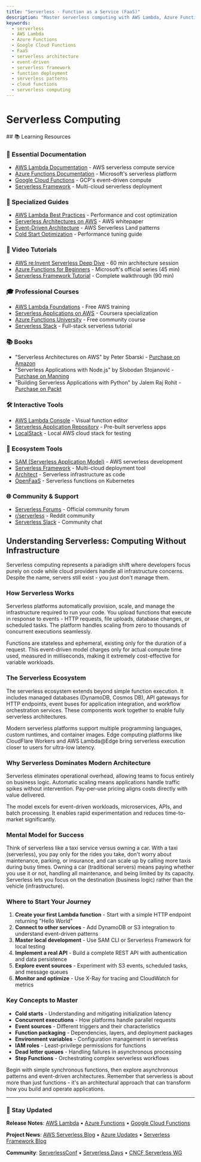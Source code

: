```yaml
---
title: "Serverless - Function as a Service (FaaS)"
description: "Master serverless computing with AWS Lambda, Azure Functions, and Google Cloud Functions. Learn event-driven architecture, function deployment, and serverless patterns."
keywords:
  - serverless
  - AWS Lambda
  - Azure Functions
  - Google Cloud Functions
  - FaaS
  - serverless architecture
  - event-driven
  - serverless framework
  - function deployment
  - serverless patterns
  - cloud functions
  - serverless computing
---
```


# Serverless Computing

<GitHubButtons />
## 📚 Learning Resources

### 📖 Essential Documentation
- [AWS Lambda Documentation](https://docs.aws.amazon.com/lambda/) - AWS serverless compute service
- [Azure Functions Documentation](https://learn.microsoft.com/en-us/azure/azure-functions/) - Microsoft's serverless platform
- [Google Cloud Functions](https://cloud.google.com/functions/docs) - GCP's event-driven compute
- [Serverless Framework](https://www.serverless.com/framework/docs/) - Multi-cloud serverless deployment

### 📝 Specialized Guides
- [AWS Lambda Best Practices](https://docs.aws.amazon.com/lambda/latest/dg/best-practices.html) - Performance and cost optimization
- [Serverless Architectures on AWS](https://docs.aws.amazon.com/whitepapers/latest/serverless-architectures-lambda/welcome.html) - AWS whitepaper
- [Event-Driven Architecture](https://serverlessland.com/event-driven-architecture) - AWS Serverless Land patterns
- [Cold Start Optimization](https://mikhail.io/serverless/coldstarts/aws/) - Performance tuning guide

### 🎥 Video Tutorials
- [AWS re:Invent Serverless Deep Dive](https://www.youtube.com/watch?v=QdzV04T_kec) - 60 min architecture session
- [Azure Functions for Beginners](https://www.youtube.com/watch?v=Vxf-rOEO1q4) - Microsoft's official series (45 min)
- [Serverless Framework Tutorial](https://www.youtube.com/watch?v=71cd5XerKss) - Complete walkthrough (90 min)

### 🎓 Professional Courses
- [AWS Lambda Foundations](https://explore.skillbuilder.aws/learn/course/external/view/elearning/1933/aws-lambda-foundations) - Free AWS training
- [Serverless Applications on AWS](https://www.coursera.org/learn/aws-serverless-applications) - Coursera specialization
- [Azure Functions University](https://github.com/marcduiker/azure-functions-university) - Free community course
- [Serverless Stack](https://serverless-stack.com/) - Full-stack serverless tutorial

### 📚 Books
- "Serverless Architectures on AWS" by Peter Sbarski - [Purchase on Amazon](https://www.amazon.com/dp/1617295423)
- "Serverless Applications with Node.js" by Slobodan Stojanović - [Purchase on Manning](https://www.manning.com/books/serverless-applications-with-node-js)
- "Building Serverless Applications with Python" by Jalem Raj Rohit - [Purchase on Packt](https://www.packtpub.com/product/building-serverless-applications-with-python/9781788837613)

### 🛠️ Interactive Tools
- [AWS Lambda Console](https://console.aws.amazon.com/lambda) - Visual function editor
- [Serverless Application Repository](https://serverlessrepo.aws.amazon.com/applications) - Pre-built serverless apps
- [LocalStack](https://localstack.cloud/) - Local AWS cloud stack for testing

### 🚀 Ecosystem Tools
- [SAM (Serverless Application Model)](https://aws.amazon.com/serverless/sam/) - AWS serverless development
- [Serverless Framework](https://www.serverless.com/) - Multi-cloud deployment tool
- [Architect](https://arc.codes/) - Serverless infrastructure as code
- [OpenFaaS](https://www.openfaas.com/) - Serverless functions on Kubernetes

### 🌐 Community & Support
- [Serverless Forums](https://forum.serverless.com/) - Official community forum
- [r/serverless](https://www.reddit.com/r/serverless/) - Reddit community
- [Serverless Slack](https://serverless-contrib.slack.com/) - Community chat

## Understanding Serverless: Computing Without Infrastructure

Serverless computing represents a paradigm shift where developers focus purely on code while cloud providers handle all infrastructure concerns. Despite the name, servers still exist - you just don't manage them.

### How Serverless Works
Serverless platforms automatically provision, scale, and manage the infrastructure required to run your code. You upload functions that execute in response to events - HTTP requests, file uploads, database changes, or scheduled tasks. The platform handles scaling from zero to thousands of concurrent executions seamlessly.

Functions are stateless and ephemeral, existing only for the duration of a request. This event-driven model charges only for actual compute time used, measured in milliseconds, making it extremely cost-effective for variable workloads.

### The Serverless Ecosystem
The serverless ecosystem extends beyond simple function execution. It includes managed databases (DynamoDB, Cosmos DB), API gateways for HTTP endpoints, event buses for application integration, and workflow orchestration services. These components work together to enable fully serverless architectures.

Modern serverless platforms support multiple programming languages, custom runtimes, and container images. Edge computing platforms like CloudFlare Workers and AWS Lambda@Edge bring serverless execution closer to users for ultra-low latency.

### Why Serverless Dominates Modern Architecture
Serverless eliminates operational overhead, allowing teams to focus entirely on business logic. Automatic scaling means applications handle traffic spikes without intervention. Pay-per-use pricing aligns costs directly with value delivered. 

The model excels for event-driven workloads, microservices, APIs, and batch processing. It enables rapid experimentation and reduces time-to-market significantly.

### Mental Model for Success
Think of serverless like a taxi service versus owning a car. With a taxi (serverless), you pay only for the rides you take, don't worry about maintenance, parking, or insurance, and can scale up by calling more taxis during busy times. Owning a car (traditional servers) means paying whether you use it or not, handling all maintenance, and being limited by its capacity. Serverless lets you focus on the destination (business logic) rather than the vehicle (infrastructure).

### Where to Start Your Journey
1. **Create your first Lambda function** - Start with a simple HTTP endpoint returning "Hello World"
2. **Connect to other services** - Add DynamoDB or S3 integration to understand event-driven patterns
3. **Master local development** - Use SAM CLI or Serverless Framework for local testing
4. **Implement a real API** - Build a complete REST API with authentication and data persistence
5. **Explore event sources** - Experiment with S3 events, scheduled tasks, and message queues
6. **Monitor and optimize** - Use X-Ray for tracing and CloudWatch for metrics

### Key Concepts to Master
- **Cold starts** - Understanding and mitigating initialization latency
- **Concurrent executions** - How platforms handle parallel requests
- **Event sources** - Different triggers and their characteristics
- **Function packaging** - Dependencies, layers, and deployment packages
- **Environment variables** - Configuration management in serverless
- **IAM roles** - Least-privilege permissions for functions
- **Dead letter queues** - Handling failures in asynchronous processing
- **Step Functions** - Orchestrating complex serverless workflows

Begin with simple synchronous functions, then explore asynchronous patterns and event-driven architectures. Remember that serverless is about more than just functions - it's an architectural approach that can transform how you build and operate applications.

---

### 📡 Stay Updated

**Release Notes**: [AWS Lambda](https://docs.aws.amazon.com/lambda/latest/dg/lambda-releases.html) • [Azure Functions](https://github.com/Azure/azure-functions/releases) • [Google Cloud Functions](https://cloud.google.com/functions/docs/release-notes)

**Project News**: [AWS Serverless Blog](https://aws.amazon.com/blogs/compute/category/compute/aws-lambda/) • [Azure Updates](https://azure.microsoft.com/en-us/updates/?category=serverless) • [Serverless Framework Blog](https://www.serverless.com/blog)

**Community**: [ServerlessConf](https://serverlessconf.io/) • [Serverless Days](https://serverlessdays.io/) • [CNCF Serverless WG](https://github.com/cncf/wg-serverless)